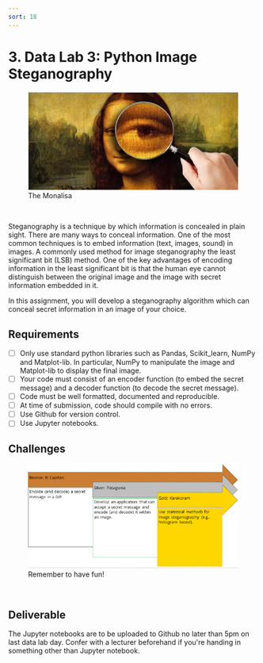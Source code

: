 ```yaml
---
sort: 18
---
```


# 3. Data Lab 3: Python Image Steganography

<figure>
    <img src=".\assets\mona.PNG" />
    <figcaption>The Monalisa</figcaption>
</figure>
<br>


Steganography is a technique by which information is concealed in plain sight. There are many ways to conceal information. One of the most common techniques is to embed information (text, images, sound) in images. A commonly used method for image steganography the least significant bit (LSB) method. One of the key advantages of encoding information in the least significant bit is that the human eye cannot distinguish between the original image and the image with secret information embedded in it.

In this assignment, you will develop a steganography algorithm which can conceal secret information in an image of your choice.

## Requirements

- [ ] Only use standard python libraries such as Pandas, Scikit_learn, NumPy and Matplot-lib. In particular, NumPy to manipulate the image and Matplot-lib to display the final image.
- [ ] Your code must consist of an encoder function (to embed the secret message) and a decoder function (to decode the secret message).
- [ ] Code must be well formatted, documented and reproducible.
- [ ] At time of submission, code should compile with no errors.
- [ ] Use Github for version control.
- [ ] Use Jupyter notebooks.

## Challenges

<figure>
    <img src=".\assets\challenges.PNG" />
    <figcaption>Remember to have fun!</figcaption>
</figure>
<br>


## Deliverable

The Jupyter notebooks are to be uploaded to Github no later than 5pm on last data lab day. Confer with a lecturer beforehand if you're handing in something other than Jupyter notebook.
